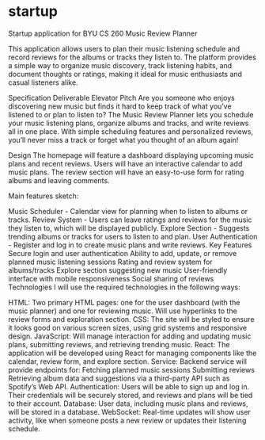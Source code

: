 # startup
Startup application for BYU CS 260
Music Review Planner

This application allows users to plan their music listening schedule and record reviews for the albums or tracks they listen to. The platform provides a simple way to organize music discovery, track listening habits, and document thoughts or ratings, making it ideal for music enthusiasts and casual listeners alike.

Specification Deliverable
Elevator Pitch
Are you someone who enjoys discovering new music but finds it hard to keep track of what you’ve listened to or plan to listen to? The Music Review Planner lets you schedule your music listening plans, organize albums and tracks, and write reviews all in one place. With simple scheduling features and personalized reviews, you’ll never miss a track or forget what you thought of an album again!

Design
The homepage will feature a dashboard displaying upcoming music plans and recent reviews. Users will have an interactive calendar to add music plans. The review section will have an easy-to-use form for rating albums and leaving comments.

Main features sketch:

Music Scheduler - Calendar view for planning when to listen to albums or tracks.
Review System - Users can leave ratings and reviews for the music they listen to, which will be displayed publicly.
Explore Section - Suggests trending albums or tracks for users to listen to and plan.
User Authentication - Register and log in to create music plans and write reviews.
Key Features
Secure login and user authentication
Ability to add, update, or remove planned music listening sessions
Rating and review system for albums/tracks
Explore section suggesting new music
User-friendly interface with mobile responsiveness
Social sharing of reviews
Technologies
I will use the required technologies in the following ways:

HTML: Two primary HTML pages: one for the user dashboard (with the music planner) and one for reviewing music. Will use hyperlinks to the review forms and exploration section.
CSS: The site will be styled to ensure it looks good on various screen sizes, using grid systems and responsive design.
JavaScript: Will manage interaction for adding and updating music plans, submitting reviews, and retrieving trending music.
React: The application will be developed using React for managing components like the calendar, review form, and explore section.
Service: Backend service will provide endpoints for:
Fetching planned music sessions
Submitting reviews
Retrieving album data and suggestions via a third-party API such as Spotify’s Web API.
Authentication: Users will be able to sign up and log in. Their credentials will be securely stored, and reviews and plans will be tied to their account.
Database: User data, including music plans and reviews, will be stored in a database.
WebSocket: Real-time updates will show user activity, like when someone posts a new review or updates their listening schedule.
